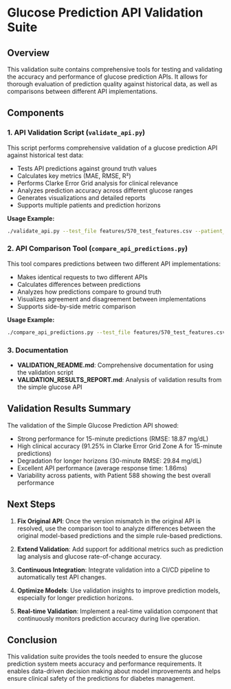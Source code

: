 # Glucose Prediction API Validation Suite

## Overview

This validation suite contains comprehensive tools for testing and validating the accuracy and performance of glucose prediction APIs. It allows for thorough evaluation of prediction quality against historical data, as well as comparisons between different API implementations.

## Components

### 1. API Validation Script (`validate_api.py`)

This script performs comprehensive validation of a glucose prediction API against historical test data:

- Tests API predictions against ground truth values
- Calculates key metrics (MAE, RMSE, R²)
- Performs Clarke Error Grid analysis for clinical relevance
- Analyzes prediction accuracy across different glucose ranges
- Generates visualizations and detailed reports
- Supports multiple patients and prediction horizons

**Usage Example:**
```bash
./validate_api.py --test_file features/570_test_features.csv --patient_ids 570,575 --horizons 15,30 --api_url http://localhost:8001
```

### 2. API Comparison Tool (`compare_api_predictions.py`)

This tool compares predictions between two different API implementations:

- Makes identical requests to two different APIs
- Calculates differences between predictions
- Analyzes how predictions compare to ground truth
- Visualizes agreement and disagreement between implementations
- Supports side-by-side metric comparison

**Usage Example:**
```bash
./compare_api_predictions.py --test_file features/570_test_features.csv --patient_id 570 --api_url_1 http://localhost:8000 --api_url_2 http://localhost:8001 --api_1_name "Original" --api_2_name "Simple"
```

### 3. Documentation

- **VALIDATION_README.md**: Comprehensive documentation for using the validation script
- **VALIDATION_RESULTS_REPORT.md**: Analysis of validation results from the simple glucose API

## Validation Results Summary

The validation of the Simple Glucose Prediction API showed:

- Strong performance for 15-minute predictions (RMSE: 18.87 mg/dL)
- High clinical accuracy (91.25% in Clarke Error Grid Zone A for 15-minute predictions)
- Degradation for longer horizons (30-minute RMSE: 29.84 mg/dL)
- Excellent API performance (average response time: 1.86ms)
- Variability across patients, with Patient 588 showing the best overall performance

## Next Steps

1. **Fix Original API**: Once the version mismatch in the original API is resolved, use the comparison tool to analyze differences between the original model-based predictions and the simple rule-based predictions.

2. **Extend Validation**: Add support for additional metrics such as prediction lag analysis and glucose rate-of-change accuracy.

3. **Continuous Integration**: Integrate validation into a CI/CD pipeline to automatically test API changes.

4. **Optimize Models**: Use validation insights to improve prediction models, especially for longer prediction horizons.

5. **Real-time Validation**: Implement a real-time validation component that continuously monitors prediction accuracy during live operation.

## Conclusion

This validation suite provides the tools needed to ensure the glucose prediction system meets accuracy and performance requirements. It enables data-driven decision making about model improvements and helps ensure clinical safety of the predictions for diabetes management. 